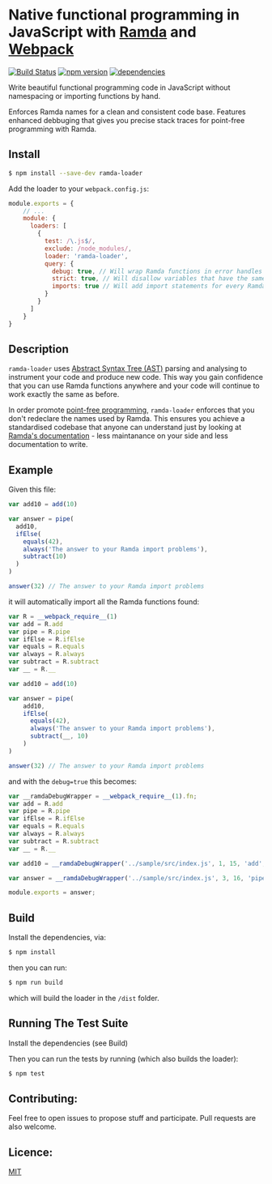 Native functional programming in JavaScript with [Ramda](http://ramdajs.com/) and [Webpack](http://webpack.github.io/)
=============

[![Build Status](https://travis-ci.org/dumconstantin/ramda-loader.svg?branch=master)](https://travis-ci.org/dumconstantin/ramda-loader)
[![npm version](https://badge.fury.io/js/ramda-loader.svg)](https://badge.fury.io/js/ramda-loader)
[![dependencies](https://david-dm.org/dumconstantin/ramda-loader.svg)](https://david-dm.org/dumconstantin/ramda-loader)

Write beautiful functional programming code in JavaScript without namespacing or importing functions by hand.

Enforces Ramda names for a clean and consistent code base.
Features enhanced debbuging that gives you precise stack traces for point-free programming with Ramda.

Install
----------

```bash
$ npm install --save-dev ramda-loader
```
Add the loader to your `webpack.config.js`:

```javascript
module.exports = {
    // ...
    module: {
      loaders: [
        {
          test: /\.js$/,
          exclude: /node_modules/,
          loader: 'ramda-loader',
          query: {
            debug: true, // Will wrap Ramda functions in error handles with file name, line number and char location
            strict: true, // Will disallow variables that have the same name as Ramda functions
            imports: true // Will add import statements for every Ramda function found
          }
        }
      ]
    }
}
```

Description
----------

``` ramda-loader ``` uses [Abstract Syntax Tree (AST)](http://jointjs.com/demos/javascript-ast) parsing and analysing to instrument your code and produce new code.
This way you gain confidence that you can use Ramda functions anywhere and your code will continue to work exactly the same as before.

In order promote [point-free programming](http://lucasmreis.github.io/blog/pointfree-javascript/),
``` ramda-loader ``` enforces that you don't redeclare the names used by Ramda.
This ensures you achieve a standardised codebase that anyone can understand just by looking at [Ramda's documentation](http://ramdajs.com/docs/) - less maintanance on your side and less documentation to write.

Example
----------

Given this file:
```javascript
var add10 = add(10)

var answer = pipe(
  add10,
  ifElse(
    equals(42),
    always('The answer to your Ramda import problems'),
    subtract(10)
  )
)

answer(32) // The answer to your Ramda import problems
```

it will automatically import all the Ramda functions found:
```javascript
var R = __webpack_require__(1)
var add = R.add
var pipe = R.pipe
var ifElse = R.ifElse
var equals = R.equals
var always = R.always
var subtract = R.subtract
var __ = R.__

var add10 = add(10)

var answer = pipe(
	add10,
	ifElse(
	  equals(42),
	  always('The answer to your Ramda import problems'),
	  subtract(__, 10)
	)
)

answer(32) // The answer to your Ramda import problems
```

and with the ``` debug=true ``` this becomes:
```javascript
var __ramdaDebugWrapper = __webpack_require__(1).fn;
var add = R.add
var pipe = R.pipe
var ifElse = R.ifElse
var equals = R.equals
var always = R.always
var subtract = R.subtract
var __ = R.__

var add10 = __ramdaDebugWrapper('../sample/src/index.js', 1, 15, 'add', add)(10);

var answer = __ramdaDebugWrapper('../sample/src/index.js', 3, 16, 'pipe', pipe)(add10, __ramdaDebugWrapper('../sample/src/index.js', 5, 3, 'ifElse', ifElse)(__ramdaDebugWrapper('../sample/src/index.js', 6, 5, 'equals', equals)(42), __ramdaDebugWrapper('../sample/src/index.js', 7, 5, 'always', always)('The answer to your Ramda import problems'), __ramdaDebugWrapper('../sample/src/index.js', 8, 5, 'subtract', subtract)(__, 10)));

module.exports = answer;

```

Build
----------
Install the dependencies, via:

```bash
$ npm install
```
then you can run:

```bash
$ npm run build
```
which will build the loader in the ``` /dist ``` folder.

Running The Test Suite
----------
Install the dependencies (see Build)

Then you can run the tests by running (which also builds the loader):

```bash
$ npm test
```

## Contributing:

Feel free to open issues to propose stuff and participate. Pull requests are also welcome.

## Licence:

[MIT](http://en.wikipedia.org/wiki/MIT_License)
